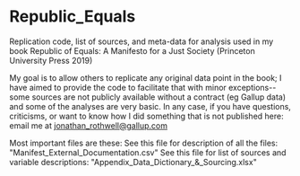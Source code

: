 # Republic_Equals
Replication code, list of sources, and meta-data for analysis used in my book Republic of Equals: A Manifesto for a Just Society (Princeton University Press 2019)

My goal is to allow others to replicate any original data point in the book; I have aimed to provide the code to facilitate that
with minor exceptions--some sources are not publicly available without a contract (eg Gallup data) and some of the analyses are very basic.
In any case, if you have questions, criticisms, or want to know how I did something that is not published here:
email me at jonathan_rothwell@gallup.com

Most important files are these:
See this file for description of all the files: "Manifest_External_Documentation.csv"
See this file for list of sources and variable descriptions: "Appendix_Data_Dictionary_&_Sourcing.xlsx"

